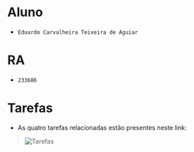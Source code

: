 # Aluno
* `Eduardo Carvalheira Teixeira de Aguiar`

# RA
* `233686`

# Tarefas
* As quatro tarefas relacionadas estão presentes neste link:
> ![Tarefas](notebook/lab2-logic-model-dbpedia.ipynb)
